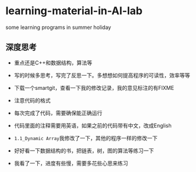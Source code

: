 # learning-material-in-AI-lab
some learning programs in summer holiday

## 深度思考

* 重点还是C++和数据结构，算法等
* 写的时候多思考，写完了反思一下。多想想如何提高程序的可读性，效率等等


* 下载一个smartgit，查看一下我的修改记录，我的意见标注的有FIXME
* 注意代码的格式
* 每次完成了代码，需要确保能正确运行
* 代码里面的注释需要用英语，如果之前的代码带有中文，改成English
* `1.1_Dynamic Array`我修改了一下，其他的程序一样的修改一下
* 好好看一下数据结构的书，把链表，树，图的算法等练习一下
* 我看了一下，进度有些慢，需要多花些心思来练习
